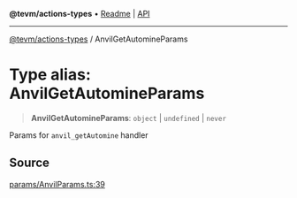 **@tevm/actions-types** • [Readme](../README.md) \| [API](../globals.md)

***

[@tevm/actions-types](../README.md) / AnvilGetAutomineParams

# Type alias: AnvilGetAutomineParams

> **AnvilGetAutomineParams**: `object` \| `undefined` \| `never`

Params for `anvil_getAutomine` handler

## Source

[params/AnvilParams.ts:39](https://github.com/evmts/tevm-monorepo/blob/main/packages/actions-types/src/params/AnvilParams.ts#L39)
